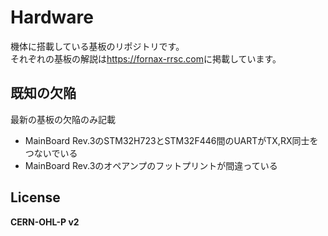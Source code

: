 # Hardware

機体に搭載している基板のリポジトリです。  
それぞれの基板の解説は<https://fornax-rrsc.com>に掲載しています。

## 既知の欠陥

最新の基板の欠陥のみ記載
* MainBoard Rev.3のSTM32H723とSTM32F446間のUARTがTX,RX同士をつないでいる
* MainBoard Rev.3のオペアンプのフットプリントが間違っている

## License

**CERN-OHL-P v2**
